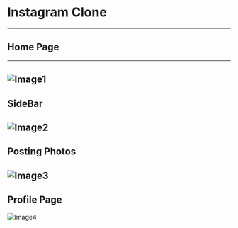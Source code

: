 # Instagram Clone
---
## Home Page
---
![Image1](https://i.imgur.com/6UzMyc3.png?1)
---
## SideBar
![Image2](https://i.imgur.com/Z87P10C.png?1)
---
## Posting Photos
![Image3](https://i.imgur.com/FCy73Lo.png?1)
---
## Profile Page
![Image4](https://i.imgur.com/NRcVhjs.png?1)
